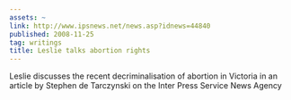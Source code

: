 ```yaml
---
assets: ~
link: http://www.ipsnews.net/news.asp?idnews=44840
published: 2008-11-25
tag: writings
title: Leslie talks abortion rights
---
```

Leslie discusses the recent decriminalisation of abortion in Victoria in
an article by Stephen de Tarczynski on the Inter Press Service News
Agency